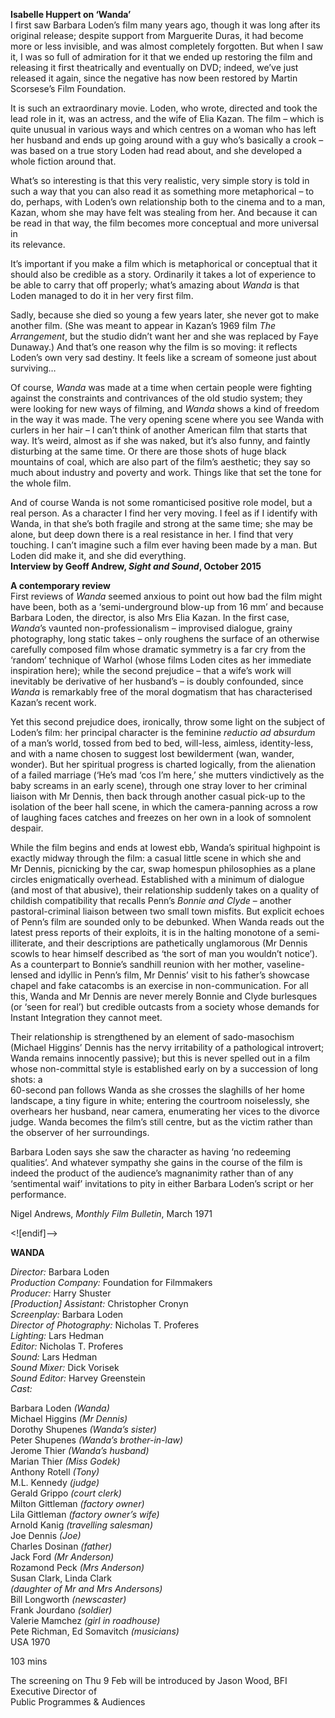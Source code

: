 

**Isabelle Huppert on ‘Wanda’**  
I first saw Barbara Loden’s film many years ago, though it was long after its original release; despite support from Marguerite Duras, it had become more or less invisible, and was almost completely forgotten. But when I saw it, I was so full of admiration for it that we ended up restoring the film and releasing it first theatrically and eventually on DVD; indeed, we’ve just released it again, since the negative has now been restored by Martin Scorsese’s Film Foundation.

It is such an extraordinary movie. Loden, who wrote, directed and took the lead role in it, was an actress, and the wife of Elia Kazan. The film – which is quite unusual in various ways and which centres on a woman who has left her husband and ends up going around with a guy who’s basically a crook – was based on a true story Loden had read about, and she developed a whole fiction around that.

What’s so interesting is that this very realistic, very simple story is told in such a way that you can also read it as something more metaphorical – to do, perhaps, with Loden’s own relationship both to the cinema and to a man, Kazan, whom she may have felt was stealing from her. And because it can be read in that way, the film becomes more conceptual and more universal in  
its relevance.

It’s important if you make a film which is metaphorical or conceptual that it should also be credible as a story. Ordinarily it takes a lot of experience to be able to carry that off properly; what’s amazing about _Wanda_ is that Loden managed to do it in her very first film.

Sadly, because she died so young a few years later, she never got to make another film. (She was meant to appear in Kazan’s 1969 film _The Arrangement_, but the studio didn’t want her and she was replaced by Faye Dunaway.) And that’s one reason why the film is so moving: it reflects Loden’s own very sad destiny. It feels like a scream of someone just about surviving…

Of course, _Wanda_ was made at a time when certain people were fighting against the constraints and contrivances of the old studio system; they were looking for new ways of filming, and _Wanda_ shows a kind of freedom in the way it was made. The very opening scene where you see Wanda with curlers in her hair – I can’t think of another American film that starts that way. It’s weird, almost as if she was naked, but it’s also funny, and faintly disturbing at the same time. Or there are those shots of huge black mountains of coal, which are also part of the film’s aesthetic; they say so much about industry and poverty and work. Things like that set the tone for the whole film.

And of course Wanda is not some romanticised positive role model, but a real person. As a character I find her very moving. I feel as if I identify with Wanda, in that she’s both fragile and strong at the same time; she may be alone, but deep down there is a real resistance in her. I find that very touching. I can’t imagine such a film ever having been made by a man. But Loden did make it, and she did everything.  
**Interview by Geoff Andrew, _Sight and Sound_, October 2015**

**A contemporary review**  
First reviews of _Wanda_ seemed anxious to point out how bad the film might have been, both as a ‘semi-underground blow-up from 16 mm’ and because Barbara Loden, the director, is also Mrs Elia Kazan. In the first case, _Wanda_’s vaunted non-professionalism – improvised dialogue, grainy photography, long static takes – only roughens the surface of an otherwise carefully composed film whose dramatic symmetry is a far cry from the ‘random’ technique of Warhol (whose films Loden cites as her immediate inspiration here); while the second prejudice – that a wife’s work will inevitably be derivative of her husband’s – is doubly confounded, since _Wanda_ is remarkably free of the moral dogmatism that has characterised Kazan’s recent work.

Yet this second prejudice does, ironically, throw some light on the subject of Loden’s film: her principal character is the feminine _reductio ad absurdum_ of a man’s world, tossed from bed to bed, will-less, aimless, identity-less, and with a name chosen to suggest lost bewilderment (wan, wander, wonder). But her spiritual progress is charted logically, from the alienation of a failed marriage (‘He’s mad ‘cos I’m here,’ she mutters vindictively as the baby screams in an early scene), through one stray lover to her criminal liaison with Mr Dennis, then back through another casual pick-up to the isolation of the beer hall scene, in which the camera-panning across a row of laughing faces catches and freezes on her own in a look of somnolent despair.

While the film begins and ends at lowest ebb, Wanda’s spiritual highpoint is exactly midway through the film: a casual little scene in which she and  
Mr Dennis, picnicking by the car, swap homespun philosophies as a plane circles enigmatically overhead. Established with a minimum of dialogue (and most of that abusive), their relationship suddenly takes on a quality of childish compatibility that recalls Penn’s _Bonnie and Clyde_ – another pastoral-criminal liaison between two small town misfits. But explicit echoes of Penn’s film are sounded only to be debunked. When Wanda reads out the latest press reports of their exploits, it is in the halting monotone of a semi-illiterate, and their descriptions are pathetically unglamorous (Mr Dennis scowls to hear himself described as ‘the sort of man you wouldn’t notice’). As a counterpart to Bonnie’s sandhill reunion with her mother, vaseline-lensed and idyllic in Penn’s film, Mr Dennis’ visit to his father’s showcase chapel and fake catacombs is an exercise in non-communication. For all this, Wanda and Mr Dennis are never merely Bonnie and Clyde burlesques (or ‘seen for real’) but credible outcasts from a society whose demands for Instant Integration they cannot meet.

Their relationship is strengthened by an element of sado-masochism (Michael Higgins’ Dennis has the nervy irritability of a pathological introvert; Wanda remains innocently passive); but this is never spelled out in a film whose non-committal style is established early on by a succession of long shots: a  
60-second pan follows Wanda as she crosses the slaghills of her home landscape, a tiny figure in white; entering the courtroom noiselessly, she overhears her husband, near camera, enumerating her vices to the divorce judge. Wanda becomes the film’s still centre, but as the victim rather than the observer of her surroundings.

Barbara Loden says she saw the character as having ‘no redeeming qualities’. And whatever sympathy she gains in the course of the film is indeed the product of the audience’s magnanimity rather than of any ‘sentimental waif’ invitations to pity in either Barbara Loden’s script or her performance.

Nigel Andrews, _Monthly Film Bulletin_, March 1971

<![endif]-->

**WANDA**

_Director:_ Barbara Loden  
_Production Company:_ Foundation for Filmmakers  
_Producer:_ Harry Shuster  
_[Production] Assistant:_ Christopher Cronyn  
_Screenplay:_ Barbara Loden  
_Director of Photography:_ Nicholas T. Proferes  
_Lighting:_ Lars Hedman  
_Editor:_ Nicholas T. Proferes  
_Sound:_ Lars Hedman  
_Sound Mixer:_ Dick Vorisek  
_Sound Editor:_ Harvey Greenstein  
_Cast:_

Barbara Loden _(Wanda)_  
Michael Higgins _(Mr Dennis)_  
Dorothy Shupenes _(Wanda’s sister)_  
Peter Shupenes _(Wanda’s brother-in-law)_  
Jerome Thier _(Wanda’s husband)_  
Marian Thier _(Miss Godek)_  
Anthony Rotell _(Tony)_  
M.L. Kennedy _(judge)_  
Gerald Grippo _(court clerk)_  
Milton Gittleman _(factory owner)_  
Lila Gittleman _(factory owner’s wife)_  
Arnold Kanig _(travelling salesman)_  
Joe Dennis _(Joe)_  
Charles Dosinan _(father)_  
Jack Ford _(Mr Anderson)_  
Rozamond Peck _(Mrs Anderson)_  
Susan Clark, Linda Clark  
_(daughter of Mr and Mrs Andersons)_  
Bill Longworth _(newscaster)_  
Frank Jourdano _(soldier)_  
Valerie Mamchez _(girl in roadhouse)_  
Pete Richman, Ed Somavitch _(musicians)_  
USA 1970

103 mins

The screening on Thu 9 Feb will be introduced by Jason Wood, BFI Executive Director of  
Public Programmes & Audiences
<!--stackedit_data:
eyJoaXN0b3J5IjpbMjIwNjQ2MTI4XX0=
-->